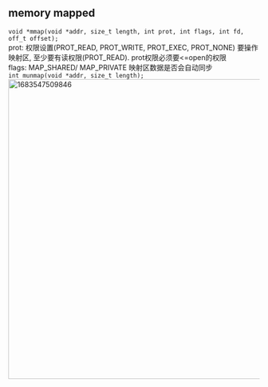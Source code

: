 ## memory mapped
  `void *mmap(void *addr, size_t length, int prot, int flags,
                  int fd, off_t offset);`<br/>
   prot: 权限设置(PROT_READ, PROT_WRITE, PROT_EXEC, PROT_NONE) 要操作映射区, 至少要有读权限(PROT_READ). prot权限必须要<=open的权限<br/>
   flags: MAP_SHARED/ MAP_PRIVATE 映射区数据是否会自动同步<br/>
   `int munmap(void *addr, size_t length);`<br/>
<img width="600" alt="1683547509846" src="https://user-images.githubusercontent.com/86211987/236819326-632a6746-6939-4acf-8ec5-4cfb5b4f52a0.png"><br/>

